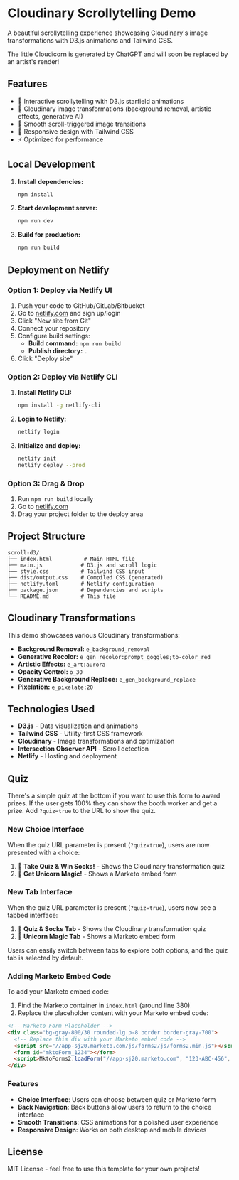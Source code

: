# Cloudinary Scrollytelling Demo

A beautiful scrollytelling experience showcasing Cloudinary's image transformations with D3.js animations and Tailwind CSS.

The little Cloudicorn is generated by ChatGPT and will soon be replaced by an artist's render!

## Features

- 🌟 Interactive scrollytelling with D3.js starfield animations
- 🎨 Cloudinary image transformations (background removal, artistic effects, generative AI)
- 🎯 Smooth scroll-triggered image transitions
- 📱 Responsive design with Tailwind CSS
- ⚡ Optimized for performance

## Local Development

1. **Install dependencies:**
   ```bash
   npm install
   ```

2. **Start development server:**
   ```bash
   npm run dev
   ```

3. **Build for production:**
   ```bash
   npm run build
   ```

## Deployment on Netlify

### Option 1: Deploy via Netlify UI

1. Push your code to GitHub/GitLab/Bitbucket
2. Go to [netlify.com](https://netlify.com) and sign up/login
3. Click "New site from Git"
4. Connect your repository
5. Configure build settings:
   - **Build command:** `npm run build`
   - **Publish directory:** `.`
6. Click "Deploy site"

### Option 2: Deploy via Netlify CLI

1. **Install Netlify CLI:**
   ```bash
   npm install -g netlify-cli
   ```

2. **Login to Netlify:**
   ```bash
   netlify login
   ```

3. **Initialize and deploy:**
   ```bash
   netlify init
   netlify deploy --prod
   ```

### Option 3: Drag & Drop

1. Run `npm run build` locally
2. Go to [netlify.com](https://netlify.com)
3. Drag your project folder to the deploy area

## Project Structure

```
scroll-d3/
├── index.html          # Main HTML file
├── main.js            # D3.js and scroll logic
├── style.css          # Tailwind CSS input
├── dist/output.css    # Compiled CSS (generated)
├── netlify.toml       # Netlify configuration
├── package.json       # Dependencies and scripts
└── README.md          # This file
```

## Cloudinary Transformations

This demo showcases various Cloudinary transformations:

- **Background Removal:** `e_background_removal`
- **Generative Recolor:** `e_gen_recolor:prompt_goggles;to-color_red`
- **Artistic Effects:** `e_art:aurora`
- **Opacity Control:** `o_30`
- **Generative Background Replace:** `e_gen_background_replace`
- **Pixelation:** `e_pixelate:20`

## Technologies Used

- **D3.js** - Data visualization and animations
- **Tailwind CSS** - Utility-first CSS framework
- **Cloudinary** - Image transformations and optimization
- **Intersection Observer API** - Scroll detection
- **Netlify** - Hosting and deployment

## Quiz

There's a simple quiz at the bottom if you want to use this form to award prizes. If the user gets 100% they can show the booth worker and get a prize. Add `?quiz=true` to the URL to show the quiz.

### New Choice Interface

When the quiz URL parameter is present (`?quiz=true`), users are now presented with a choice:

1. **🧦 Take Quiz & Win Socks!** - Shows the Cloudinary transformation quiz
2. **🦄 Get Unicorn Magic!** - Shows a Marketo embed form

### New Tab Interface

When the quiz URL parameter is present (`?quiz=true`), users now see a tabbed interface:

1. **🧦 Quiz & Socks Tab** - Shows the Cloudinary transformation quiz
2. **🦄 Unicorn Magic Tab** - Shows a Marketo embed form

Users can easily switch between tabs to explore both options, and the quiz tab is selected by default.

### Adding Marketo Embed Code

To add your Marketo embed code:

1. Find the Marketo container in `index.html` (around line 380)
2. Replace the placeholder content with your Marketo embed code:

```html
<!-- Marketo Form Placeholder -->
<div class="bg-gray-800/30 rounded-lg p-8 border border-gray-700">
  <!-- Replace this div with your Marketo embed code -->
  <script src="//app-sj20.marketo.com/js/forms2/js/forms2.min.js"></script>
  <form id="mktoForm_1234"></form>
  <script>MktoForms2.loadForm("//app-sj20.marketo.com", "123-ABC-456", 1234);</script>
</div>
```

### Features

- **Choice Interface**: Users can choose between quiz or Marketo form
- **Back Navigation**: Back buttons allow users to return to the choice interface
- **Smooth Transitions**: CSS animations for a polished user experience
- **Responsive Design**: Works on both desktop and mobile devices

## License

MIT License - feel free to use this template for your own projects! 